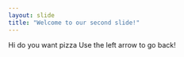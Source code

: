 ```yaml
---
layout: slide
title: "Welcome to our second slide!"
---
```

Hi do you want pizza
Use the left arrow to go back!